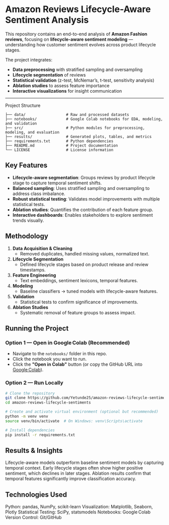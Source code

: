# Amazon Reviews Lifecycle-Aware Sentiment Analysis

This repository contains an end-to-end analysis of **Amazon Fashion reviews**, focusing on **lifecycle-aware sentiment modeling** — understanding how customer sentiment evolves across product lifecycle stages.

The project integrates:
- **Data preprocessing** with stratified sampling and oversampling
- **Lifecycle segmentation** of reviews
- **Statistical validation** (z-test, McNemar’s, t-test, sensitivity analysis)
- **Ablation studies** to assess feature importance
- **Interactive visualizations** for insight communication

---
Project Structure

```text
├── data/                  # Raw and processed datasets
├── notebooks/             # Google Colab notebooks for EDA, modeling, and validation
├── src/                   # Python modules for preprocessing, modeling, and evaluation
├── results/               # Generated plots, tables, and metrics
├── requirements.txt       # Python dependencies
├── README.md              # Project documentation
└── LICENSE                # License information
```

##  Key Features

- **Lifecycle-aware segmentation**: Groups reviews by product lifecycle stage to capture temporal sentiment shifts.
- **Balanced sampling**: Uses stratified sampling and oversampling to address class imbalance.
- **Robust statistical testing**: Validates model improvements with multiple statistical tests.
- **Ablation studies**: Quantifies the contribution of each feature group.
- **Interactive dashboards**: Enables stakeholders to explore sentiment trends visually.


##  Methodology

1. **Data Acquisition & Cleaning**  
   - Removed duplicates, handled missing values, normalized text.
2. **Lifecycle Segmentation**  
   - Defined lifecycle stages based on product release and review timestamps.
3. **Feature Engineering**  
   - Text embeddings, sentiment lexicons, temporal features.
4. **Modeling**  
   - Baseline classifiers → tuned models with lifecycle-aware features.
5. **Validation**  
   - Statistical tests to confirm significance of improvements.
6. **Ablation Studies**  
   - Systematic removal of feature groups to assess impact.


##  Running the Project

### Option 1 — Open in Google Colab (Recommended)
- Navigate to the `notebooks/` folder in this repo.
- Click the notebook you want to run.
- Click the **"Open in Colab"** button (or copy the GitHub URL into [Google Colab](https://colab.research.google.com/)).

### Option 2 — Run Locally
```bash
# Clone the repository
git clone https://github.com/Yetunde25/amazon-reviews-lifecycle-sentiments.git
cd amazon-reviews-lifecycle-sentiments

# Create and activate virtual environment (optional but recommended)
python -m venv venv
source venv/bin/activate  # On Windows: venv\Scripts\activate

# Install dependencies
pip install -r requirements.txt
```

## Results & Insights
Lifecycle-aware models outperform baseline sentiment models by capturing temporal context.
Early lifecycle stages often show higher positive sentiment, which declines in later stages.
Ablation results confirm that temporal features significantly improve classification accuracy.


## Technologies Used
Python: pandas, NumPy, scikit-learn
Visualization: Matplotlib, Seaborn, Plotly
Statistical Testing: SciPy, statsmodels
Notebooks: Google Colab
Version Control: Git/GitHub

